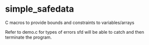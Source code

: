# simple_safedata
C macros to provide bounds and constraints to variables/arrays

Refer to demo.c for types of errors sfd will be able to catch and then terminate the program.
